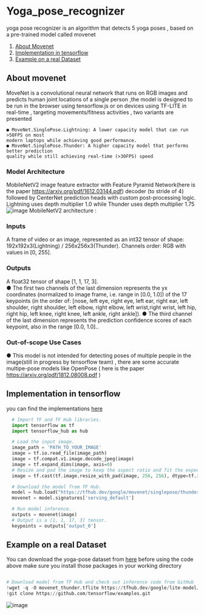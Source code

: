 # Yoga_pose_recognizer
yoga pose recognizer is an algorithm that detects 5 yoga poses , based on a pre-trained model called movenet 

 1. [About Movenet](#about-movenet)
 2. [Implementation in tensorflow](#Implementation-in-tensorflow)
 3. [Example on a real Dataset](#Example-on-a-real-Dataset)

## About movenet 
MoveNet is a convolutional neural network that runs on RGB images and predicts human joint locations of a single person ,the model is designed to be run in the browser using tensorflow.js or on devices using TF-LITE in real-time , targeting movements/fitness  activities , two variants are presented 
 
    ● MoveNet.SinglePose.Lightning: A lower capacity model that can run >50FPS on most
    modern laptops while achieving good performance.
    ● MoveNet.SinglePose.Thunder: A higher capacity model that performs better prediction
    quality while still achieving real-time (>30FPS) speed
### Model Architecture
MobileNetV2 image feature extractor with Feature Pyramid Network(here is the paper https://arxiv.org/pdf/1612.03144.pdf) decoder (to stride of 4)
followed by CenterNet prediction heads with custom post-processing logic. Lightning uses depth multiplier 1.0 while Thunder uses depth multiplier 1.75 
![image](https://user-images.githubusercontent.com/47725118/130789918-65d968b8-5a5e-46a2-9129-8d9225435eb6.png)
MobileNetV2 architecture : 
### Inputs
A frame of video or an image, represented as an int32 tensor of shape: 192x192x3(Lightning) / 256x256x3(Thunder). Channels order: RGB with values in [0, 255].
### Outputs
A float32 tensor of shape [1, 1, 17, 3].<br>
● The first two channels of the last dimension represents the yx coordinates (normalized to image frame, i.e. range in [0.0, 1.0]) of the 17 keypoints (in the order of: [nose, left eye, right eye, left ear, right ear, left shoulder, right shoulder, left elbow, right elbow, left wrist,right wrist, left hip, right hip, left knee, right knee, left ankle, right ankle]).
● The third channel of the last dimension represents the prediction confidence scores of
each keypoint, also in the range [0.0, 1.0]..<br>
### Out-of-scope Use Cases 
● This model is not intended for detecting poses of multiple people in the image(still in progress by tensorflow team) , there are some accurate multipe-pose models like OpenPose ( here is the paper https://arxiv.org/pdf/1812.08008.pdf )  

## Implementation in tensorflow
you can find the implementations [here](https://tfhub.dev/s?tf-version=tf2&q=movenet)
```python
  # Import TF and TF Hub libraries.
  import tensorflow as tf
  import tensorflow_hub as hub

  # Load the input image.
  image_path = 'PATH_TO_YOUR_IMAGE'
  image = tf.io.read_file(image_path)
  image = tf.compat.v1.image.decode_jpeg(image)
  image = tf.expand_dims(image, axis=0)
  # Resize and pad the image to keep the aspect ratio and fit the expected size.
  image = tf.cast(tf.image.resize_with_pad(image, 256, 256), dtype=tf.int32)

  # Download the model from TF Hub.
  model = hub.load("https://tfhub.dev/google/movenet/singlepose/thunder/4")
  movenet = model.signatures['serving_default']

  # Run model inference.
  outputs = movenet(image)
  # Output is a [1, 1, 17, 3] tensor.
  keypoints = outputs['output_0']
 ```
 ## Example on a real Dataset
 You can download the yoga-pose dataset from [here](https://laurencemoroney.com/2021/08/23/yogapose-dataset.html)
 before using the code above make sure you install those packages in your working directory 
 ```python

# Download model from TF Hub and check out inference code from GitHub
!wget -q -O movenet_thunder.tflite https://tfhub.dev/google/lite-model/movenet/singlepose/thunder/tflite/float16/4?lite-format=tflite
!git clone https://github.com/tensorflow/examples.git
 ```
![image](https://user-images.githubusercontent.com/47725118/130782594-675721c3-e6a8-417d-b963-73d001400993.png)

  
